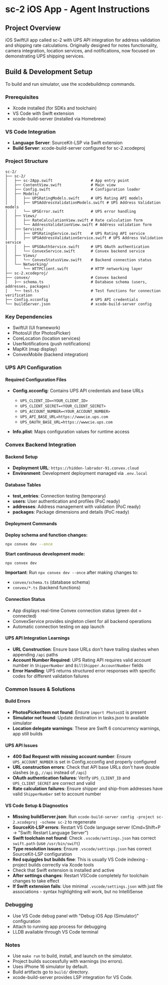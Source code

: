 # sc-2 iOS App - Agent Instructions

## Project Overview

iOS SwiftUI app called sc-2 with UPS API integration for address validation and shipping rate calculations. Originally designed for notes functionality, camera integration, location services, and notifications, now focused on demonstrating UPS shipping services.

## Build & Development Setup

To build and run simulator, use the xcodebuildmcp commands.

### Prerequisites

- Xcode installed (for SDKs and toolchain)
- VS Code with Swift extension
- xcode-build-server (installed via Homebrew)

### VS Code Integration

- **Language Server**: SourceKit-LSP via Swift extension
- **Build Server**: xcode-build-server configured for sc-2.xcodeproj

### Project Structure

```
sc-2/
├── sc-2/
│   ├── sc-2App.swift                 # App entry point
│   ├── ContentView.swift             # Main view
│   ├── Config.swift                  # Configuration loader
│   ├── Models/
│   │   ├── UPSRatingModels.swift     # UPS Rating API models
│   │   ├── UPSAddressValidationModels.swift # UPS Address Validation models
│   │   └── UPSError.swift            # UPS error handling
│   ├── Views/
│   │   ├── RateCalculationView.swift # Rate calculation form
│   │   └── AddressValidationView.swift # Address validation form
│   ├── Services/
│   │   ├── UPSRatingService.swift    # UPS Rating API service
│   │   ├── UPSAddressValidationService.swift # UPS Address Validation service
│   │   ├── UPSOAuthService.swift     # UPS OAuth authentication
│   │   └── ConvexService.swift       # Convex backend service
│   ├── Views/
│   │   └── ConvexStatusView.swift    # Backend connection status
│   └── Networking/
│       └── HTTPClient.swift          # HTTP networking layer
├── sc-2.xcodeproj/
├── convex/                           # Convex backend
│   ├── schema.ts                     # Database schema (users, addresses, packages)
│   └── test.ts                       # Test functions for connection verification
├── Config.xcconfig                   # UPS API credentials
└── buildServer.json                  # xcode-build-server config
```

### Key Dependencies

- SwiftUI (UI framework)
- PhotosUI (for PhotosPicker)
- CoreLocation (location services)
- UserNotifications (push notifications)
- MapKit (map display)
- ConvexMobile (backend integration)

### UPS API Configuration

#### Required Configuration Files

- **Config.xcconfig**: Contains UPS API credentials and base URLs

  - `UPS_CLIENT_ID=<YOUR_CLIENT_ID>`
  - `UPS_CLIENT_SECRET=<YOUR_CLIENT_SECRET>`
  - `UPS_ACCOUNT_NUMBER=<YOUR_ACCOUNT_NUMBER>`
  - `UPS_API_BASE_URL=https://wwwcie.ups.com`
  - `UPS_OAUTH_BASE_URL=https://wwwcie.ups.com`

- **Info.plist**: Maps configuration values for runtime access

### Convex Backend Integration

#### Backend Setup

- **Deployment URL**: `https://hidden-labrador-91.convex.cloud`
- **Environment**: Development deployment managed via `.env.local`

#### Database Tables

- **test_entries**: Connection testing (temporary)
- **users**: User authentication and profiles (PoC ready)
- **addresses**: Address management with validation (PoC ready)
- **packages**: Package dimensions and details (PoC ready)

#### Deployment Commands

**Deploy schema and function changes:**
```bash
npx convex dev --once
```

**Start continuous development mode:**
```bash
npx convex dev
```

**Important**: Run `npx convex dev --once` after making changes to:
- `convex/schema.ts` (database schema)
- `convex/*.ts` (backend functions)

#### Connection Status

- App displays real-time Convex connection status (green dot = connected)
- ConvexService provides singleton client for all backend operations
- Automatic connection testing on app launch

#### UPS API Integration Learnings

- **URL Construction**: Ensure base URLs don't have trailing slashes when appending `/api` paths
- **Account Number Required**: UPS Rating API requires valid account number in `ShipperNumber` and `BillShipper.AccountNumber` fields
- **Error Handling**: UPS returns structured error responses with specific codes for different validation failures

### Common Issues & Solutions

#### Build Errors

- **PhotosPickerItem not found**: Ensure `import PhotosUI` is present
- **Simulator not found**: Update destination in tasks.json to available simulator
- **Location delegate warnings**: These are Swift 6 concurrency warnings, app still builds

#### UPS API Issues

- **400 Bad Request with missing account number**: Ensure `UPS_ACCOUNT_NUMBER` is set in Config.xcconfig and properly configured
- **URL construction errors**: Check that API base URLs don't have double slashes (e.g., `//api` instead of `/api`)
- **OAuth authentication failures**: Verify `UPS_CLIENT_ID` and `UPS_CLIENT_SECRET` are correct and valid
- **Rate calculation failures**: Ensure shipper and ship-from addresses have valid `ShipperNumber` set to account number

#### VS Code Setup & Diagnostics

- **Missing buildServer.json**: Run `xcode-build-server config -project sc-2.xcodeproj -scheme sc-2` to regenerate
- **SourceKit-LSP errors**: Restart VS Code language server (Cmd+Shift+P → "Swift: Restart Language Server")
- **Swift toolchain not found**: Check `.vscode/settings.json` has correct `swift.path` (use `/usr/bin/swift`)
- **Type resolution issues**: Ensure `.vscode/settings.json` has correct SourceKit-LSP configuration
- **Red squiggles but builds fine**: This is usually VS Code indexing - project builds correctly via Xcode tools
- Check that Swift extension is installed and active
- **After settings changes**: Restart VSCode completely for toolchain changes to take effect
- **If Swift extension fails**: Use minimal `.vscode/settings.json` with just file associations - syntax highlighting will work, but no IntelliSense

### Debugging

- Use VS Code debug panel with "Debug iOS App (Simulator)" configuration
- Attach to running app process for debugging
- LLDB available through VS Code terminal

### Notes

- Use `make run` to build, install, and launch on the simulator.
- Project builds successfully with warnings (no errors).
- Uses iPhone 16 simulator by default.
- Build artifacts go to `build/` directory.
- xcode-build-server provides LSP integration for VS Code.

